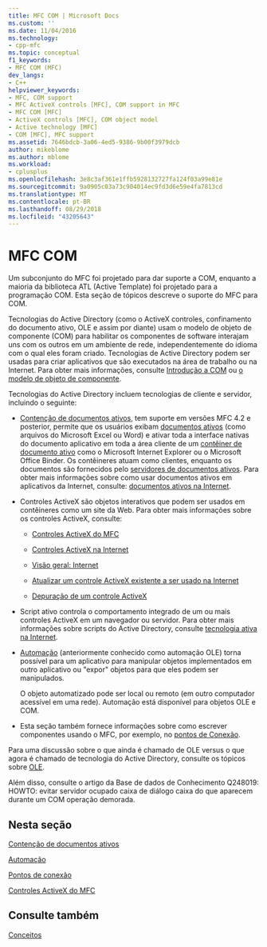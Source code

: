 ```yaml
---
title: MFC COM | Microsoft Docs
ms.custom: ''
ms.date: 11/04/2016
ms.technology:
- cpp-mfc
ms.topic: conceptual
f1_keywords:
- MFC COM (MFC)
dev_langs:
- C++
helpviewer_keywords:
- MFC, COM support
- MFC ActiveX controls [MFC], COM support in MFC
- MFC COM [MFC]
- ActiveX controls [MFC], COM object model
- Active technology [MFC]
- COM [MFC], MFC support
ms.assetid: 7646bdcb-3a06-4ed5-9386-9b00f3979dcb
author: mikeblome
ms.author: mblome
ms.workload:
- cplusplus
ms.openlocfilehash: 3e8c3af361e1ffb5928132727fa124f03a99e81e
ms.sourcegitcommit: 9a0905c03a73c904014ec9fd3d6e59e4fa7813cd
ms.translationtype: MT
ms.contentlocale: pt-BR
ms.lasthandoff: 08/29/2018
ms.locfileid: "43205643"
---
```

# <a name="mfc-com"></a>MFC COM
Um subconjunto do MFC foi projetado para dar suporte a COM, enquanto a maioria da biblioteca ATL (Active Template) foi projetado para a programação COM. Esta seção de tópicos descreve o suporte do MFC para COM.  
  
 Tecnologias do Active Directory (como o ActiveX controles, confinamento do documento ativo, OLE e assim por diante) usam o modelo de objeto de componente (COM) para habilitar os componentes de software interajam uns com os outros em um ambiente de rede, independentemente do idioma com o qual eles foram criado. Tecnologias de Active Directory podem ser usadas para criar aplicativos que são executados na área de trabalho ou na Internet. Para obter mais informações, consulte [Introdução a COM](../atl/introduction-to-com.md) ou [o modelo de objeto de componente](/windows/desktop/com/the-component-object-model).  
  
 Tecnologias do Active Directory incluem tecnologias de cliente e servidor, incluindo o seguinte:  
  
-   [Contenção de documentos ativos](../mfc/active-document-containment.md), tem suporte em versões MFC 4.2 e posterior, permite que os usuários exibam [documentos ativos](../mfc/active-documents.md) (como arquivos do Microsoft Excel ou Word) e ativar toda a interface nativas do documento aplicativo em toda a área cliente de um [contêiner de documento ativo](../mfc/active-document-containers.md) como o Microsoft Internet Explorer ou o Microsoft Office Binder. Os contêineres atuam como clientes, enquanto os documentos são fornecidos pelo [servidores de documentos ativos](../mfc/active-document-servers.md). Para obter mais informações sobre como usar documentos ativos em aplicativos da Internet, consulte: [documentos ativos na Internet](../mfc/active-documents-on-the-internet.md).  
  
-   Controles ActiveX são objetos interativos que podem ser usados em contêineres como um site da Web. Para obter mais informações sobre os controles ActiveX, consulte:  
  
    -   [Controles ActiveX do MFC](../mfc/mfc-activex-controls.md)  
  
    -   [Controles ActiveX na Internet](../mfc/activex-controls-on-the-internet.md)  
  
    -   [Visão geral: Internet](../mfc/mfc-internet-programming-basics.md)  
  
    -   [Atualizar um controle ActiveX existente a ser usado na Internet](../mfc/upgrading-an-existing-activex-control.md)  
  
    -   [Depuração de um controle ActiveX](/visualstudio/debugger/how-to-debug-an-activex-control)  
  
-   Script ativo controla o comportamento integrado de um ou mais controles ActiveX em um navegador ou servidor. Para obter mais informações sobre scripts do Active Directory, consulte [tecnologia ativa na Internet](../mfc/active-technology-on-the-internet.md).  
  
-   [Automação](../mfc/automation.md) (anteriormente conhecido como automação OLE) torna possível para um aplicativo para manipular objetos implementados em outro aplicativo ou "expor" objetos para que eles podem ser manipulados.  
  
     O objeto automatizado pode ser local ou remoto (em outro computador acessível em uma rede). Automação está disponível para objetos OLE e COM.  
  
-   Esta seção também fornece informações sobre como escrever componentes usando o MFC, por exemplo, no [pontos de Conexão](../mfc/connection-points.md).  
  
 Para uma discussão sobre o que ainda é chamado de OLE versus o que agora é chamado de tecnologia do Active Directory, consulte os tópicos sobre [OLE](../mfc/ole-in-mfc.md).  
  
 Além disso, consulte o artigo da Base de dados de Conhecimento Q248019: HOWTO: evitar servidor ocupado caixa de diálogo caixa do que aparecem durante um COM operação demorada.  
  
## <a name="in-this-section"></a>Nesta seção  
 [Contenção de documentos ativos](../mfc/active-document-containment.md)  
  
 [Automação](../mfc/automation.md)  
  
 [Pontos de conexão](../mfc/connection-points.md)  
  
 [Controles ActiveX do MFC](../mfc/mfc-activex-controls.md)  
  
## <a name="see-also"></a>Consulte também  
 [Conceitos](../mfc/mfc-concepts.md)

